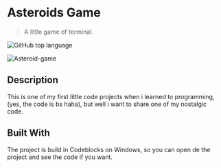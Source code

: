 # Asteroids Game
> A little game of terminal.

![GitHub top language](https://img.shields.io/github/languages/top/EzequielEDL/asteroids-game?style=flat-square)

![Asteroid-game](https://res.cloudinary.com/dcen68vrk/image/upload/v1623695296/GitHub%20Profile/asteroid-anim_u98gcu.gif)

## Description

This is one of my first little code projects when i learned to programming, (yes, the code is bs haha), but well i want to share one of my nostalgic code.

## Built With

The project is build in Codeblocks on Windows, so you can open de the project and see the code if you want.
